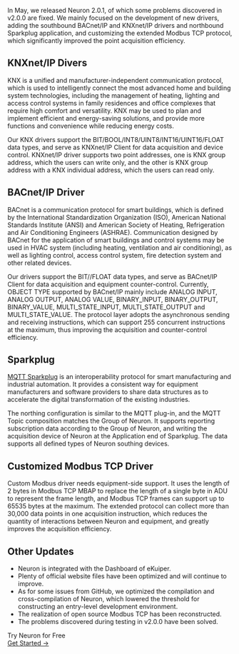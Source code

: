In May, we released Neuron 2.0.1, of which some problems discovered in v2.0.0 are fixed. We mainly focused on the development of new drivers, adding the southbound BACnet/IP and KNXnet/IP drivers and northbound Sparkplug application, and customizing the extended Modbus TCP protocol, which significantly improved the point acquisition efficiency.

## KNXnet/IP Divers

KNX is a unified and manufacturer-independent communication protocol, which is used to intelligently connect the most advanced home and building system technologies, including the management of heating, lighting and access control systems in family residences and office complexes that require high comfort and versatility. KNX may be used to plan and implement efficient and energy-saving solutions, and provide more functions and convenience while reducing energy costs.

Our KNX drivers support the BIT/BOOL/INT8/UINT8/INT16/UINT16/FLOAT data types, and serve as KNXnet/IP Client for data acquisition and device control. KNXnet/IP driver supports two point addresses, one is KNX group address, which the users can write only, and the other is KNX group address with a KNX individual address, which the users can read only.

## BACnet/IP Driver

BACnet is a communication protocol for smart buildings, which is defined by the International Standardization Organization (ISO), American National Standards Institute (ANSI) and American Society of Heating, Refrigeration and Air Conditioning Engineers (ASHRAE). Communication designed by BACnet for the application of smart buildings and control systems may be used in HVAC system (including heating, ventilation and air conditioning), as well as lighting control, access control system, fire detection system and other related devices.

Our drivers support the BIT//FLOAT data types, and serve as BACnet/IP Client for data acquisition and equipment counter-control. Currently, OBJECT TYPE  supported by BACnet/IP  mainly include ANALOG INPUT, ANALOG OUTPUT, ANALOG VALUE, BINARY_INPUT, BINARY_OUTPUT, BINARY_VALUE, MULTI_STATE_INPUT, MULTI_STATE_OUTPUT and MULTI_STATE_VALUE. The protocol layer adopts the asynchronous sending and receiving instructions, which can support 255 concurrent instructions at the maximum, thus improving the acquisition and counter-control efficiency.

## Sparkplug

[MQTT Sparkplug](https://www.emqx.com/en/blog/mqtt-sparkplug-bridging-it-and-ot-in-industry-4-0) is an interoperability protocol for smart manufacturing and industrial automation. It provides a consistent way for equipment manufacturers and software providers to share data structures as to accelerate the digital transformation of the existing industries.

The northing configuration is similar to the MQTT plug-in, and the MQTT Topic composition matches the Group of Neuron. It supports reporting subscription data according to the Group of Neuron, and writing the acquisition device of Neuron at the Application end of Sparkplug. The data supports all defined types of Neuron southing devices.

## Customized Modbus TCP Driver

Custom Modbus driver needs equipment-side support. It uses the length of 2 bytes in Modbus TCP MBAP to replace the length of a single byte in ADU to represent the frame length, and Modbus TCP frames can support up to 65535 bytes at the maximum. The extended protocol can collect more than 30,000 data points in one acquisition instruction, which reduces the quantity of interactions between Neuron and equipment, and greatly improves the acquisition efficiency.

## Other Updates

- Neuron is integrated with the Dashboard of eKuiper.
- Plenty of official website files have been optimized and will continue to improve.
- As for some issues from GitHub, we optimized the compilation and cross-compilation of Neuron, which lowered the threshold for constructing an entry-level development environment.
- The realization of open source Modbus TCP has been reconstructed.
- The problems discovered during testing in v2.0.0 have been solved.


<section class="promotion">
    <div>
        Try Neuron for Free
    </div>
    <a href="https://www.emqx.com/en/try?product=neuron" class="button is-gradient px-5">Get Started →</a>
</section>
